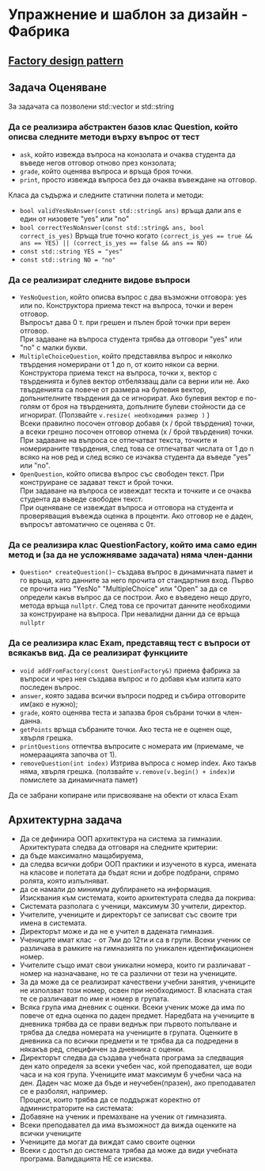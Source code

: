 # Упражнение и шаблон за дизайн - Фабрика

## [Factory design pattern](https://refactoring.guru/design-patterns/factory-method)

## Задача Оценяване

За задачата са позволени std::vector и std::string

### Да се реализира абстрактен базов клас Question, който описва следните методи върху въпрос от тест

* `ask`, който извежда въпроса на конзолата и очаква студента да въведе негов отговор отново през конзолата;
* `grade`, който оценява въпроса и връща броя точки.
* `print`, просто извежда въпроса без да очаква въвеждане на отговор.

Класа да съдържа и следните статични полета и методи:

* `bool validYesNoAnswer(const std::string& ans)` връща дали ans е един от низовете "yes" или "no"
* `bool correctYesNoAnswer(const std::string& ans, bool correct_is_yes)` Връща true точно когато `(correct_is_yes == true && ans == YES) || (correct_is_yes == false && ans == NO)`
* `const std::string YES = "yes"`
* `const std::string NO = "no"`

### Да се реализират следните видове въпроси

* `YesNoQuestion`, който описва въпрос с два възможни отговора: yes или no.
Конструктора приема текст на въпроса, точки и верен отговор.  
Въпросът дава 0 т. при грешен и пълен брой точки при верен отговор.  
При задаване на въпроса студента трябва да отговори "yes" или "no" с малки букви.
* `MultipleChoiceQuestion`, който представялва въпрос и няколко твърдения номерирани от 1 до n, от които някои са верни.  
Конструктора приема текст на въпроса, точки x, вектор с твърденията и булев вектор отбелязващ дали са верни или не.
Ако твърденията са повече от размера на булевия вектор, допънителните твърдения да се игнорират.
Ако булевия вектор е по-голям от броя на твърденията, допълните булеви стойности да се игнорират. (Ползвайте `v.resize( необходимия размер )` )  
Всеки правилно посочен отговор добавя (x / брой твърдения) точки, а всеки грешно посочен отговор отнема (x / брой твърдения) точки.  
При задаване на въпроса се отпечатват текста, точките и номерираните твърдения, след това се отпечатват числата от 1 до n всяко на нов ред и след всяко се
изчаква студента да въведе "yes" или "no".
* `OpenQuestion`, който описва въпрос със свободен текст. При конструиране се задават текст и брой точки.  
При задаване на въпроса се извеждат тескта и точките и се очаква студента да въведе свободен текст.  
При оценяване се извеждат въпроса и отговора на студента и проверяващия въвежда оценка в проценти. Ако отговор не е даден, въпросът автоматично се оценява с 0т.

### Да се реализира клас QuestionFactory, който има само един метод и (за да не усложняваме задачата) няма член-данни

* `Question* createQuestion()`- създава въпрос в динамичната памет и го връща, като данните за него прочита от стандартния вход.
Първо се прочита низ "YesNo" "MultipleChoice" или "Open" за да се определи какъв въпрос да се построи. Ако е въведено нещо друго, метода връща `nullptr`.
След това се прочитат данните необходими за конструиране на въпроса. При невалидни данни да се връща `nullptr`

### Да се реализира клас Exam, представящ тест с въпроси от всякакъв вид. Да се реализират функциите

* `void addFromFactory(const QuestionFactory&)` приема фабрика за въпроси и чрез нея създава въпрос и го добавя към изпита като последен въпрос.
* `answer`, която задава всички въпроси подред и събира отговорите им(ако е нужно);
* `grade`, която оценява теста и запазва броя събрани точки в член-данна.
* `getPoints` връща събраните точки. Ако теста не е оценен още, хвърля грешка.  
* `printQuestions` отпечтва въпросите с номерата им (приемаме, че номераацията започва от 1).
* `removeQuestion(int index)` Изтрива въпроса с номер index. Ако такъв няма, хвърля грешка. (ползвайте `v.remove(v.begin() + index)`и помислете за динамичната памет)
  
Да се забрани копиране или присвояване на обекти от класа Exam


## Aрхитектурна задача



- Да се дефинира ООП архитектура на система за гимназии. Архитектурата следва да отговаря на следните критерии:
- да бъде максимално мащабируема,
- да следва всички добри ООП практики и изученото в курса,
имената на класове и полетата да бъдат ясни и добре подбрани, спрямо ролята, която изпълняват.
- да се намали до минимум дублирането на информация.\
Изисквания към системата, които архитектурата следва да покрива:
- Системата разполага с ученици, максимум 30 учители, директор.
- Учителите, учениците и директорът се записват със своите три имена в системата.
- Директорът може и да не е учител в дадената гимназия. 
- Учениците имат клас - от 7ми до 12ти и са в групи. Всеки ученик се различава в рамките на гимназията по уникален идентификационен номер.
- Учителите също имат свои уникални номера, които ги различават - номер на назначаване, но те са различни от тези на учениците.
- За да може да се реализират качествени учебни занятия, учениците не използват този номер, освен при необходимост. В класната стая те се различават по име и номер в групата.
- Всяка група има дневник с оценки. Всеки ученик може да има по повече от една оценка по даден предмет. Наредбата на учениците в дневника трябва да се прави веднъж при първото попълване и трябва да следва номерата на учениците в групата. Оценките в дневника са по всички предмети и те трябва да са подредени в някакъв ред, специфичен за дневника с оценки.
- Директорът следва да създава учебната програма за следващия ден като определя за всеки учебен час, кой преподавател, ще води часа и на коя група. Учениците имат максимум 6 учебни часа на ден. Даден час може да бъде и неучебен(празен), ако преподавател се е разболял, например.\
Процеси, които трябва да се поддържат коректно от администраторите на системата:
- Добавяне на ученик и премахване на ученик от гимназията. 
- Всеки преподавател да има възможност да вижда оценките на всички учениците
- Учениците да могат да виждат само своите оценки
- Всеки с достъп до системата трябва да може да види учебната програма. 
Валидацията НЕ се изисква.

